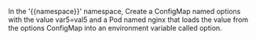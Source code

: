 In the '{{namespace}}' namespace, Create a ConfigMap named options with the value var5=val5 and a Pod named nginx that loads the value from the options ConfigMap into an environment variable called option.